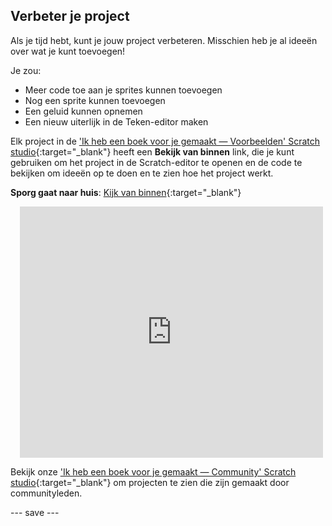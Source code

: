 ## Verbeter je project

Als je tijd hebt, kunt je jouw project verbeteren. Misschien heb je al ideeën over wat je kunt toevoegen!

Je zou:
- Meer code toe aan je sprites kunnen toevoegen
- Nog een sprite kunnen toevoegen
- Een geluid kunnen opnemen
- Een nieuw uiterlijk in de Teken-editor maken

Elk project in de ['Ik heb een boek voor je gemaakt — Voorbeelden' Scratch studio](https://scratch.mit.edu/studios/29082370){:target="_blank"} heeft een **Bekijk van binnen** link, die je kunt gebruiken om het project in de Scratch-editor te openen en de code te bekijken om ideeën op te doen en te zien hoe het project werkt.

**Sporg gaat naar huis**: [Kijk van binnen](https://scratch.mit.edu/projects/499498152/editor){:target="_blank"}
<div class="scratch-preview" style="margin-left: 15px;">
  <iframe allowtransparency="true" width="485" height="402" src="https://scratch.mit.edu/projects/embed/499498152/?autostart=false" frameborder="0"></iframe>
</div>

Bekijk onze ['Ik heb een boek voor je gemaakt — Community' Scratch studio](https://scratch.mit.edu/studios/29092393/){:target="_blank"} om projecten te zien die zijn gemaakt door communityleden.

--- save ---

